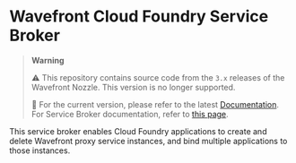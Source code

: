 # Wavefront Cloud Foundry Service Broker

> **Warning** 
> 
> ⚠️ This repository contains source code from the `3.x` releases of the Wavefront Nozzle. This version is no longer supported.
> 
> 📗 For the current version, please refer to the latest [Documentation](https://docs.wavefront.com/tas_v4.html). For Service Broker documentation, refer to [this page](https://docs.wavefront.com/integrations_tas_howto.html#step-5-optional-use-the-service-broker-to-send-custom-application-metrics-to-the-wavefront-proxy).

This service broker enables Cloud Foundry applications to create and delete Wavefront proxy service instances, and bind multiple applications to those instances.
